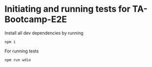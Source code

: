 # Initiating and running tests for TA-Bootcamp-E2E

Install all dev dependencies by running
```
npm i
```

For running tests
```
npm run wdio
```